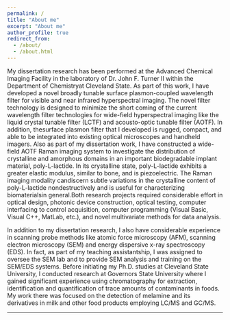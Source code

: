 ```yaml
---
permalink: /
title: "About me"
excerpt: "About me"
author_profile: true
redirect_from: 
  - /about/
  - /about.html
---
```


  My dissertation research has been performed at the Advanced Chemical Imaging Facility in the laboratory of Dr. John F. Turner II within the Department of Chemistryat Cleveland State. As part of this work, I have developed a novel broadly tunable surface plasmon-coupled wavelength filter for visible and near infrared hyperspectral imaging. The novel filter technology is designed to minimize the short coming of the current wavelength filter technologies for wide-field hyperspectral imaging like the liquid crystal tunable filter (LCTF) and acousto-optic tunable filter (AOTF). In addition, thesurface plasmon filter that I developed is rugged, compact, and able to be integrated into existing optical microscopes and handheld imagers. Also as part of my dissertation work, I have constructed a wide-field AOTF Raman imaging system to investigate the distribution of crystalline and amorphous domains in an important biodegradable implant material, poly-L-lactide. In its crystalline state, poly-L-lactide exhibits a greater elastic modulus, similar to bone, and is piezoelectric. The Raman imaging modality candiscern subtle variations in the crystalline content of poly-L-lactide nondestructively and is useful for characterizing biomaterialsin general.Both research projects required considerable effort in optical design, photonic device construction, optical testing, computer interfacing to control acquisition, computer programming (Visual Basic, Visual C++, MatLab, etc.), and novel multivariate methods for data analysis.

  In addition to my dissertation research, I also have considerable experience in scanning probe methods like atomic force microscopy (AFM), scanning electron microscopy (SEM) and energy dispersive x-ray spectroscopy (EDS). In fact, as part of my teaching assistantship, I was assigned to oversee the SEM lab and to provide SEM analysis and training on the SEM/EDS systems. Before initiating my Ph.D. studies at Cleveland State University, I conducted research at Governors State University where I gained significant experience using chromatography for extraction, identification and quantification of trace amounts of contaminants in foods. My work there was focused on the detection of melamine and its derivatives in milk and other food products employing LC/MS and GC/MS.

---
